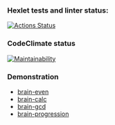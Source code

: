 ### Hexlet tests and linter status:
[![Actions Status](https://github.com/steamdroid/frontend-project-44/workflows/hexlet-check/badge.svg)](https://github.com/steamdroid/frontend-project-44/actions)

### CodeClimate status
[![Maintainability](https://api.codeclimate.com/v1/badges/d76497794aa30f8223b4/maintainability)](https://codeclimate.com/github/steamdroid/frontend-project-44/maintainability)

### Demonstration
* [brain-even](https://asciinema.org/a/IAAStLimPKDYky45CEoOvYLBl)
* [brain-calc](https://asciinema.org/a/nyXiP4mCp71VM6chRvuSTVlCs)
* [brain-gcd](https://asciinema.org/a/soFERMvxg5Nia7eMepyTmYDcJ)
* [brain-progression](https://asciinema.org/a/I5izhlMw5JR2fWtdUA37XGraO)